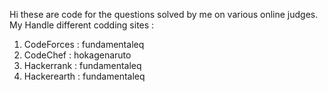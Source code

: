 Hi these are code for the questions solved by me on various online judges.
My Handle different codding sites :

1) CodeForces : fundamentaleq
2) CodeChef : hokagenaruto
3) Hackerrank : fundamentaleq
4) Hackerearth : fundamentaleq

